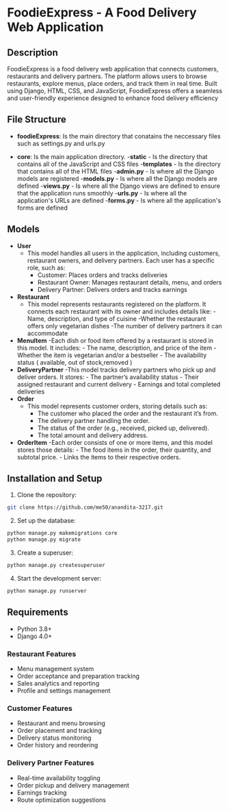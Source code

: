 # FoodieExpress - A Food Delivery Web Application

## Description
FoodieExpress is a food delivery web application that connects customers, restaurants and delivery partners.
The platform allows users to browse restaurants, explore menus, place orders, and track them in real time. 
Built using Django, HTML, CSS, and JavaScript, FoodieExpress offers a seamless and user-friendly experience designed to enhance food delivery efficiency

## File Structure
 - **foodieExpress**: Is the main directory that conatains the neccessary files such as settings.py and urls.py 
    
 - **core**: Is the main application directory.
    -**static** - Is the directory that contains all of the JavaScript and CSS files
    -**templates** - Is the directory that contains all of the HTML files
    -**admin.py** - Is where all the Django models are registered
    -**models.py** - Is where all the Django models are defined
    -**views.py** - Is where all the Django views are defined to ensure that the application runs smoothly
    -**urls.py** - Is where all the application's URLs are defined
    -**forms.py** - Is where all the application's forms are defined

## Models
- **User**
    - This model handles all users in the application, including customers, restaurant owners, and delivery partners. Each user has a specific role, such as:
        - Customer: Places orders and tracks deliveries
        - Restaurant Owner: Manages restaurant details, menu, and orders
        - Delivery Partner: Delivers orders and tracks earnings
- **Restaurant**
    - This model represents restaurants registered on the platform. It connects each restaurant with its owner and includes details like:
        -Name, description, and type of cuisine
        -Whether the restaurant offers only vegetarian dishes
        -The number of delivery partners it can accommodate  
- **MenuItem**
    -Each dish or food item offered by a restaurant is stored in this model. It includes:
        - The name, description, and price of the item
        - Whether the item is vegetarian and/or a bestseller
        - The availability status ( available, out of stock,removed )
- **DeliveryPartner**
    -This model tracks delivery partners who pick up and deliver orders. It stores:
        - The partner’s availability status
        - Their assigned restaurant and current delivery
        - Earnings and total completed deliveries
- **Order**
    - This model represents customer orders, storing details such as:
        - The customer who placed the order and the restaurant it’s from.
        - The delivery partner handling the order.
        - The status of the order (e.g., received, picked up, delivered).
        - The total amount and delivery address.
- **OrderItem**
    -Each order consists of one or more items, and this model stores those details:
        - The food items in the order, their quantity, and subtotal price.
        - Links the items to their respective orders.

  
## Installation and Setup

1. Clone the repository:
```bash
git clone https://github.com/me50/anandita-3217.git
```

2. Set up the database:
```bash
python manage.py makemigrations core
python manage.py migrate
```

3. Create a superuser:
```bash
python manage.py createsuperuser
```

4. Start the development server:
```bash
python manage.py runserver
```
## Requirements
- Python 3.8+
- Django 4.0+

### Restaurant Features
- Menu management system
- Order acceptance and preparation tracking
- Sales analytics and reporting
- Profile and settings management

### Customer Features
- Restaurant and menu browsing
- Order placement and tracking
- Delivery status monitoring
- Order history and reordering

### Delivery Partner Features
- Real-time availability toggling
- Order pickup and delivery management
- Earnings tracking
- Route optimization suggestions
